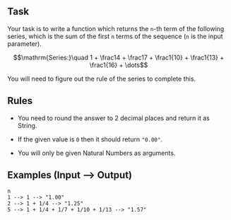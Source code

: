 ## Task

Your task is to write a function which returns the `n`-th term of the following series, which is the sum of the first `n` terms of the sequence (`n` is the input parameter).

```math
\mathrm{Series:}\quad 1 + \frac14 + \frac17 + \frac1{10} + \frac1{13} + \frac1{16} + \dots
```

You will need to figure out the rule of the series to complete this.
 
## Rules
 
* You need to round the answer to 2 decimal places and return it as String.

* If the given value is `0` then it should return `"0.00"`.

* You will only be given Natural Numbers as arguments.

## Examples (Input --> Output)

    n
    1 --> 1 --> "1.00"
    2 --> 1 + 1/4 --> "1.25"
    5 --> 1 + 1/4 + 1/7 + 1/10 + 1/13 --> "1.57"
